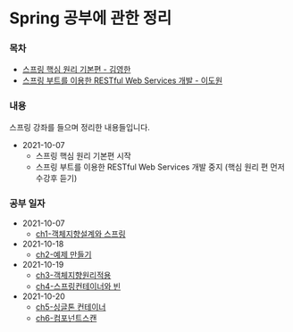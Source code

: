 # Spring 공부에 관한 정리

### 목차
- [스프링 핵심 원리 기본편 - 김영한](./spring-basic)
- [스프링 부트를 이용한 RESTful Web Services 개발 - 이도원](./spring-boot-RESTful)

### 내용
스프링 강좌를 들으며 정리한 내용들입니다.

- 2021-10-07 
    - 스프링 핵심 원리 기본편 시작
    - 스프링 부트를 이용한 RESTful Web Services 개발 중지 (핵심 원리 편 먼저 수강후 듣기)

### 공부 일자
- 2021-10-07
    - [ch1-객체지향설계와 스프링](./spring-basic/ch1-객체지향설계와스프링)
- 2021-10-18
    - [ch2-예제 만들기](./spring-basic/ch2-스프링핵심원리이해1-예제만들기)
- 2021-10-19
    - [ch3-객체지향원리적용](./spring-basic/ch3-객체지향원리적용/)
    - [ch4-스프링컨테이너와 빈](./spring-basic/ch4-스프링컨테이너와빈/)
- 2021-10-20
  - [ch5-싱글톤 컨테이너](./spring-basic/ch5-싱글톤컨테이너/)
  - [ch6-컴포넌트스캔](./spring-basic/ch6-컴포넌트스캔)